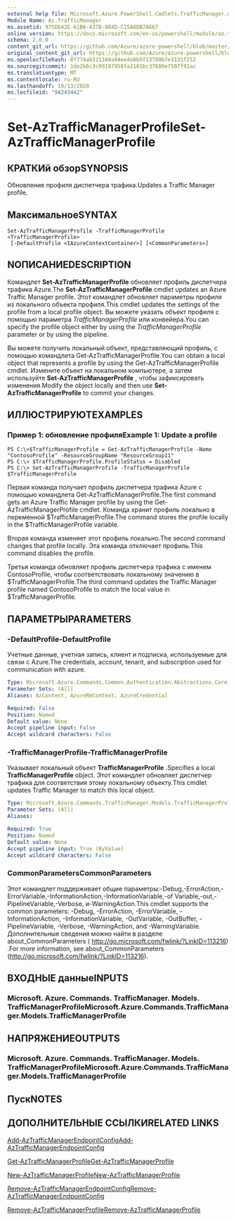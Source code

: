 ```yaml
---
external help file: Microsoft.Azure.PowerShell.Cmdlets.TrafficManager.dll-Help.xml
Module Name: Az.TrafficManager
ms.assetid: 975DD42E-61B6-437B-884D-C15A8DB7A667
online version: https://docs.microsoft.com/en-us/powershell/module/az.trafficmanager/set-aztrafficmanagerprofile
schema: 2.0.0
content_git_url: https://github.com/Azure/azure-powershell/blob/master/src/TrafficManager/TrafficManager/help/Set-AzTrafficManagerProfile.md
original_content_git_url: https://github.com/Azure/azure-powershell/blob/master/src/TrafficManager/TrafficManager/help/Set-AzTrafficManagerProfile.md
ms.openlocfilehash: 8f774ab221160a94ee4e8b5f13780b7e3131f252
ms.sourcegitcommit: 1de2b6c3c99197958fa2101bc37680e7507f91ac
ms.translationtype: MT
ms.contentlocale: ru-RU
ms.lasthandoff: 10/13/2020
ms.locfileid: "94243442"
---
```

# <span data-ttu-id="9b90d-101">Set-AzTrafficManagerProfile</span><span class="sxs-lookup"><span data-stu-id="9b90d-101">Set-AzTrafficManagerProfile</span></span>

## <span data-ttu-id="9b90d-102">КРАТКИй обзор</span><span class="sxs-lookup"><span data-stu-id="9b90d-102">SYNOPSIS</span></span>
<span data-ttu-id="9b90d-103">Обновление профиля диспетчера трафика.</span><span class="sxs-lookup"><span data-stu-id="9b90d-103">Updates a Traffic Manager profile.</span></span>

## <span data-ttu-id="9b90d-104">Максимальное</span><span class="sxs-lookup"><span data-stu-id="9b90d-104">SYNTAX</span></span>

```
Set-AzTrafficManagerProfile -TrafficManagerProfile <TrafficManagerProfile>
 [-DefaultProfile <IAzureContextContainer>] [<CommonParameters>]
```

## <span data-ttu-id="9b90d-105">NОПИСАНИЕ</span><span class="sxs-lookup"><span data-stu-id="9b90d-105">DESCRIPTION</span></span>
<span data-ttu-id="9b90d-106">Командлет **Set-AzTrafficManagerProfile** обновляет профиль диспетчера трафика Azure.</span><span class="sxs-lookup"><span data-stu-id="9b90d-106">The **Set-AzTrafficManagerProfile** cmdlet updates an Azure Traffic Manager profile.</span></span>
<span data-ttu-id="9b90d-107">Этот командлет обновляет параметры профиля из локального объекта профиля.</span><span class="sxs-lookup"><span data-stu-id="9b90d-107">This cmdlet updates the settings of the profile from a local profile object.</span></span>
<span data-ttu-id="9b90d-108">Вы можете указать объект профиля с помощью параметра *TrafficManagerProfile* или конвейера.</span><span class="sxs-lookup"><span data-stu-id="9b90d-108">You can specify the profile object either by using the *TrafficManagerProfile* parameter or by using the pipeline.</span></span>

<span data-ttu-id="9b90d-109">Вы можете получить локальный объект, представляющий профиль, с помощью командлета Get-AzTrafficManagerProfile.</span><span class="sxs-lookup"><span data-stu-id="9b90d-109">You can obtain a local object that represents a profile by using the Get-AzTrafficManagerProfile cmdlet.</span></span>
<span data-ttu-id="9b90d-110">Измените объект на локальном компьютере, а затем используйте **Set-AzTrafficManagerProfile** , чтобы зафиксировать изменения.</span><span class="sxs-lookup"><span data-stu-id="9b90d-110">Modify the object locally and then use **Set-AzTrafficManagerProfile** to commit your changes.</span></span>

## <span data-ttu-id="9b90d-111">ИЛЛЮСТРИРУЮТ</span><span class="sxs-lookup"><span data-stu-id="9b90d-111">EXAMPLES</span></span>

### <span data-ttu-id="9b90d-112">Пример 1: обновление профиля</span><span class="sxs-lookup"><span data-stu-id="9b90d-112">Example 1: Update a profile</span></span>
```
PS C:\>$TrafficManagerProfile = Get-AzTrafficManagerProfile -Name "ContosoProfile" -ResourceGroupName "ResourceGroup11" 
PS C:\> $TrafficManagerProfile.ProfileStatus = Disabled
PS C:\> Set-AzTrafficManagerProfile -TrafficManagerProfile $TrafficManagerProfile
```

<span data-ttu-id="9b90d-113">Первая команда получает профиль диспетчера трафика Azure с помощью командлета Get-AzTrafficManagerProfile.</span><span class="sxs-lookup"><span data-stu-id="9b90d-113">The first command gets an Azure Traffic Manager profile by using the Get-AzTrafficManagerProfile cmdlet.</span></span>
<span data-ttu-id="9b90d-114">Команда хранит профиль локально в переменной $TrafficManagerProfile.</span><span class="sxs-lookup"><span data-stu-id="9b90d-114">The command stores the profile locally in the $TrafficManagerProfile variable.</span></span>

<span data-ttu-id="9b90d-115">Вторая команда изменяет этот профиль локально.</span><span class="sxs-lookup"><span data-stu-id="9b90d-115">The second command changes that profile locally.</span></span>
<span data-ttu-id="9b90d-116">Эта команда отключает профиль.</span><span class="sxs-lookup"><span data-stu-id="9b90d-116">This command disables the profile.</span></span>

<span data-ttu-id="9b90d-117">Третья команда обновляет профиль диспетчера трафика с именем ContosoProfile, чтобы соответствовать локальному значению в $TrafficManagerProfile.</span><span class="sxs-lookup"><span data-stu-id="9b90d-117">The third command updates the Traffic Manager profile named ContosoProfile to match the local value in $TrafficManagerProfile.</span></span>

## <span data-ttu-id="9b90d-118">ПАРАМЕТРЫ</span><span class="sxs-lookup"><span data-stu-id="9b90d-118">PARAMETERS</span></span>

### <span data-ttu-id="9b90d-119">-DefaultProfile</span><span class="sxs-lookup"><span data-stu-id="9b90d-119">-DefaultProfile</span></span>
<span data-ttu-id="9b90d-120">Учетные данные, учетная запись, клиент и подписка, используемые для связи с Azure.</span><span class="sxs-lookup"><span data-stu-id="9b90d-120">The credentials, account, tenant, and subscription used for communication with azure.</span></span>

```yaml
Type: Microsoft.Azure.Commands.Common.Authentication.Abstractions.Core.IAzureContextContainer
Parameter Sets: (All)
Aliases: AzContext, AzureRmContext, AzureCredential

Required: False
Position: Named
Default value: None
Accept pipeline input: False
Accept wildcard characters: False
```

### <span data-ttu-id="9b90d-121">-TrafficManagerProfile</span><span class="sxs-lookup"><span data-stu-id="9b90d-121">-TrafficManagerProfile</span></span>
<span data-ttu-id="9b90d-122">Указывает локальный объект **TrafficManagerProfile** .</span><span class="sxs-lookup"><span data-stu-id="9b90d-122">Specifies a local **TrafficManagerProfile** object.</span></span>
<span data-ttu-id="9b90d-123">Этот командлет обновляет диспетчер трафика для соответствия этому локальному объекту.</span><span class="sxs-lookup"><span data-stu-id="9b90d-123">This cmdlet updates Traffic Manager to match this local object.</span></span>

```yaml
Type: Microsoft.Azure.Commands.TrafficManager.Models.TrafficManagerProfile
Parameter Sets: (All)
Aliases:

Required: True
Position: Named
Default value: None
Accept pipeline input: True (ByValue)
Accept wildcard characters: False
```

### <span data-ttu-id="9b90d-124">CommonParameters</span><span class="sxs-lookup"><span data-stu-id="9b90d-124">CommonParameters</span></span>
<span data-ttu-id="9b90d-125">Этот командлет поддерживает общие параметры:-Debug,-ErrorAction,-ErrorVariable,-InformationAction,-InformationVariable,-of Variable,-out,-PipelineVariable,-Verbose, и-WarningAction.</span><span class="sxs-lookup"><span data-stu-id="9b90d-125">This cmdlet supports the common parameters: -Debug, -ErrorAction, -ErrorVariable, -InformationAction, -InformationVariable, -OutVariable, -OutBuffer, -PipelineVariable, -Verbose, -WarningAction, and -WarningVariable.</span></span> <span data-ttu-id="9b90d-126">Дополнительные сведения можно найти в разделе about_CommonParameters ( http://go.microsoft.com/fwlink/?LinkID=113216) .</span><span class="sxs-lookup"><span data-stu-id="9b90d-126">For more information, see about_CommonParameters (http://go.microsoft.com/fwlink/?LinkID=113216).</span></span>

## <span data-ttu-id="9b90d-127">ВХОДНЫЕ данные</span><span class="sxs-lookup"><span data-stu-id="9b90d-127">INPUTS</span></span>

### <span data-ttu-id="9b90d-128">Microsoft. Azure. Commands. TrafficManager. Models. TrafficManagerProfile</span><span class="sxs-lookup"><span data-stu-id="9b90d-128">Microsoft.Azure.Commands.TrafficManager.Models.TrafficManagerProfile</span></span>

## <span data-ttu-id="9b90d-129">НАПРЯЖЕНИЕ</span><span class="sxs-lookup"><span data-stu-id="9b90d-129">OUTPUTS</span></span>

### <span data-ttu-id="9b90d-130">Microsoft. Azure. Commands. TrafficManager. Models. TrafficManagerProfile</span><span class="sxs-lookup"><span data-stu-id="9b90d-130">Microsoft.Azure.Commands.TrafficManager.Models.TrafficManagerProfile</span></span>

## <span data-ttu-id="9b90d-131">Пуск</span><span class="sxs-lookup"><span data-stu-id="9b90d-131">NOTES</span></span>

## <span data-ttu-id="9b90d-132">ДОПОЛНИТЕЛЬНЫЕ ССЫЛКИ</span><span class="sxs-lookup"><span data-stu-id="9b90d-132">RELATED LINKS</span></span>

[<span data-ttu-id="9b90d-133">Add-AzTrafficManagerEndpointConfig</span><span class="sxs-lookup"><span data-stu-id="9b90d-133">Add-AzTrafficManagerEndpointConfig</span></span>](./Add-AzTrafficManagerEndpointConfig.md)

[<span data-ttu-id="9b90d-134">Get-AzTrafficManagerProfile</span><span class="sxs-lookup"><span data-stu-id="9b90d-134">Get-AzTrafficManagerProfile</span></span>](./Get-AzTrafficManagerProfile.md)

[<span data-ttu-id="9b90d-135">New-AzTrafficManagerProfile</span><span class="sxs-lookup"><span data-stu-id="9b90d-135">New-AzTrafficManagerProfile</span></span>](./New-AzTrafficManagerProfile.md)

[<span data-ttu-id="9b90d-136">Remove-AzTrafficManagerEndpointConfig</span><span class="sxs-lookup"><span data-stu-id="9b90d-136">Remove-AzTrafficManagerEndpointConfig</span></span>](./Remove-AzTrafficManagerEndpointConfig.md)

[<span data-ttu-id="9b90d-137">Remove-AzTrafficManagerProfile</span><span class="sxs-lookup"><span data-stu-id="9b90d-137">Remove-AzTrafficManagerProfile</span></span>](./Remove-AzTrafficManagerProfile.md)


